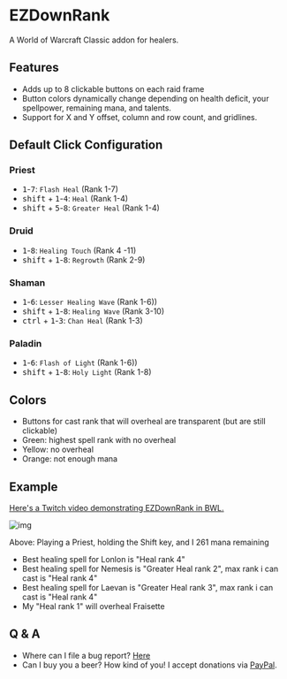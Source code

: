 # EZDownRank

A World of Warcraft Classic addon for healers.

## Features

* Adds up to 8 clickable buttons on each raid frame
* Button colors dynamically change depending on health deficit, your spellpower, remaining mana, and talents.
* Support for X and Y offset, column and row count, and gridlines.

## Default Click Configuration

### Priest

- <kbd>1</kbd>-<kbd>7</kbd>: `Flash Heal` (Rank 1-7)
- <kbd>shift</kbd> + <kbd>1</kbd>-<kbd>4</kbd>: `Heal` (Rank 1-4)
- <kbd>shift</kbd> + <kbd>5</kbd>-<kbd>8</kbd>: `Greater Heal` (Rank 1-4)

### Druid

- <kbd>1</kbd>-<kbd>8</kbd>: `Healing Touch` (Rank 4 -11)
- <kbd>shift</kbd> + <kbd>1</kbd>-<kbd>8</kbd>: `Regrowth` (Rank 2-9)

### Shaman

- <kbd>1</kbd>-<kbd>6</kbd>: `Lesser Healing Wave` (Rank 1-6))
- <kbd>shift</kbd> + <kbd>1</kbd>-<kbd>8</kbd>: `Healing Wave` (Rank 3-10)
- <kbd>ctrl</kbd> + <kbd>1</kbd>-<kbd>3</kbd>: `Chan Heal` (Rank 1-3)

### Paladin

- <kbd>1</kbd>-<kbd>6</kbd>: `Flash of Light` (Rank 1-6))
- <kbd>shift</kbd> + <kbd>1</kbd>-<kbd>8</kbd>: `Holy Light` (Rank 1-8)

## Colors

- Buttons for cast rank that will overheal are transparent (but are still clickable)
- Green: highest spell rank with no overheal
- Yellow: no overheal
- Orange: not enough mana

## Example

[Here's a Twitch video demonstrating EZDownRank in BWL.](https://www.twitch.tv/videos/617061387?t=0h11m12s)

![img](https://i.imgur.com/E9L8EeK.png)

Above: Playing a Priest, holding the Shift key, and I 261 mana remaining

- Best healing spell for Lonlon is "Heal rank 4"
- Best healing spell for Nemesis is "Greater Heal rank 2", max rank i can cast is "Heal rank 4"
- Best healing spell for Laevan is "Greater Heal rank 3", max rank i can cast is "Heal rank 4"
- My "Heal rank 1" will overheal Fraisette

## Q & A

- Where can I file a bug report? [Here](https://github.com/mrbuds/EZDownRank/issues/new)
- Can I buy you a beer? How kind of you! I accept donations via [PayPal](https://paypal.me/BudsWA).
